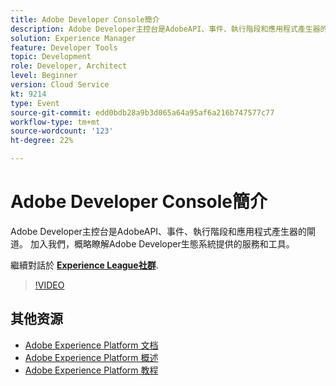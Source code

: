 ```yaml
---
title: Adobe Developer Console簡介
description: Adobe Developer主控台是AdobeAPI、事件、執行階段和應用程式產生器的閘道。 加入我們，概略瞭解Adobe Developer生態系統提供的服務和工具。
solution: Experience Manager
feature: Developer Tools
topic: Development
role: Developer, Architect
level: Beginner
version: Cloud Service
kt: 9214
type: Event
source-git-commit: edd0bdb28a9b3d065a64a95af6a216b747577c77
workflow-type: tm+mt
source-wordcount: '123'
ht-degree: 22%

---
```


# Adobe Developer Console簡介

Adobe Developer主控台是AdobeAPI、事件、執行階段和應用程式產生器的閘道。 加入我們，概略瞭解Adobe Developer生態系統提供的服務和工具。

繼續對話於 **[Experience League社群](https://adobe.ly/2Y2DDld)**.

>[!VIDEO](https://video.tv.adobe.com/v/337771/?quality=12&learn=on&hidetitle=true)

## 其他资源

- [Adobe Experience Platform 文档](https://experienceleague.adobe.com/docs/experience-platform.html)
- [Adobe Experience Platform 概述](https://experienceleague.adobe.com/docs/experience-platform/landing/home.html?lang=zh-Hans)
- [Adobe Experience Platform 教程](https://experienceleague.adobe.com/docs/platform-learn/tutorials/overview.html?lang=en)
